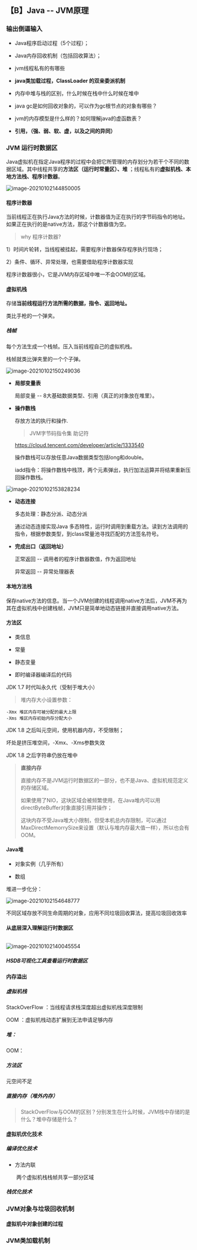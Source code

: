 ## 【B】Java -- JVM原理



### 输出倒逼输入

- Java程序启动过程（5个过程）；
- Java内存回收机制（包括回收算法）；
- jvm线程私有的有哪些

- **java类加载过程，ClassLoader 的双亲委派机制**
- 内存中堆与栈的区别，什么时候在栈中什么时候在堆中
- java gc是如何回收对象的，可以作为gc根节点的对象有哪些？
-  jvm的内存模型是什么样的？如何理解java的虚函数表？
- **引用，（强、弱、软、虚，以及之间的异同）**





### JVM 运行时数据区

Java虚拟机在指定Java程序的过程中会把它所管理的内存划分为若干个不同的数据区域。其中线程共享的**方法区（运行时常量区）、堆** ；线程私有的**虚拟机栈、本地方法栈、程序计数器**。 

![image-20210102144850005](./images/image-20210102144850005.png)



#### 程序计数器

当前线程正在执行Java方法的时候，计数器值为正在执行的字节码指令的地址。如果正在执行的是native方法，那这个计数器值为空。



> why 程序计数器?

 1）时间片轮转，当线程被挂起，需要程序计数器保存程序执行现场；

 2）条件、循环、异常处理，也需要借助程序计数器实现



程序计数器很小，它是JVM内存区域中唯一不会OOM的区域。



#### 虚拟机栈

存储**当前线程运行方法所需的数据，指令、返回地址。**

类比手枪的一个弹夹。



##### 栈帧

每个方法生成一个栈帧。压入当前线程自己的虚拟机栈。

栈帧就类比弹夹里的一个个子弹。

![image-20210102150249036](./images/image-20210102150249036.png)



- **局部变量表**

  局部变量 -- 8大基础数据类型、引用（真正的对象放在堆里）。

  

- **操作数栈**

  存放方法的执行和操作.

  > JVM字节码指令集 助记符

  https://cloud.tencent.com/developer/article/1333540

  操作数栈可以存放任意Java数据类型包括long和double。

  iadd指令：将操作数栈中栈顶，两个元素弹出，执行加法运算并将结果重新压回操作数栈。

![image-20210102153828234](./images/image-20210102153828234.png)

- **动态连接**

  多态处理：静态分派、动态分派

  通过动态连接实现Java 多态特性，运行时调用到重载方法。读到方法调用的指令，根据参数类型，到class常量池寻找匹配的方法签名符号。

- **完成出口（返回地址）**

  正常返回 -- 调用者的程序计数器数值，作为返回地址

  异常返回 -- 异常处理器表

  



#### 本地方法栈

保存native方法的信息。当一个JVM创建的线程调用native方法后，JVM不再为其在虚拟机栈中创建栈帧，JVM只是简单地动态链接并直接调用native方法。





#### 方法区

- 类信息

- 常量

- 静态变量

- 即时编译器编译后的代码

  

JDK 1.7 时代叫永久代（受制于堆大小）

> 堆内存大小设置参数：

```
-Xmx 堆区内存可被分配的最大上限
-Xms 堆区内存初始内存分配大小
```



JDK 1.8 之后叫元空间，使用机器内存，不受限制；

坏处是挤压堆空间，-Xmx、-Xms参数失效

JDK 1.8 之后字符串仍放在堆中





> **直接内存**
>
> 直接内存不是JVM运行时数据区的一部分，也不是Java、虚拟机规范定义的存储区域。
>
> 如果使用了NIO，这块区域会被频繁使用，在Java堆内可以用directByteBuffer对象直接引用并操作；
>
> 这块内存不受Java堆大小限制，但受本机总内存限制，可以通过MaxDirectMemorrySize来设置（默认与堆内存最大值一样），所以也会有OOM。





#### Java堆

- 对象实例（几乎所有）

- 数组



堆进一步化分：

![image-20210102154648777](./images/image-20210102154648777.png)



不同区域存放不同生命周期的对象，应用不同垃圾回收算法，提高垃圾回收效率









#### 从底层深入理解运行时数据区

```

```

![image-20210102140045554](./images/image-20210102140045554.png)

##### HSDB可视化工具查看运行时数据区





#### 内存溢出

##### 虚拟机栈

StackOverFlow ：当线程请求栈深度超出虚拟机栈深度限制

OOM ：虚拟机栈动态扩展到无法申请足够内存



##### 堆：

OOM：



##### 方法区

元空间不足



##### 直接内存（堆外内存）



> StackOverFlow与OOM的区别？分别发生在什么时候，JVM栈中存储的是什么？堆中存储是什么？



#### 虚拟机优化技术

##### 编译优化技术

- 方法内联

  ​	两个虚拟机栈栈帧共享一部分区域



##### 栈优化技术





### JVM对象与垃圾回收机制



#### 虚拟机中对象创建的过程











































### JVM类加载机制